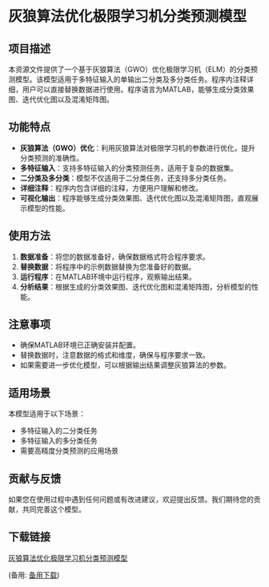 # 灰狼算法优化极限学习机分类预测模型

## 项目描述

本资源文件提供了一个基于灰狼算法（GWO）优化极限学习机（ELM）的分类预测模型。该模型适用于多特征输入的单输出二分类及多分类任务。程序内注释详细，用户可以直接替换数据进行使用。程序语言为MATLAB，能够生成分类效果图、迭代优化图以及混淆矩阵图。

## 功能特点

- **灰狼算法（GWO）优化**：利用灰狼算法对极限学习机的参数进行优化，提升分类预测的准确性。
- **多特征输入**：支持多特征输入的分类预测任务，适用于复杂的数据集。
- **二分类及多分类**：模型不仅适用于二分类任务，还支持多分类任务。
- **详细注释**：程序内包含详细的注释，方便用户理解和修改。
- **可视化输出**：程序能够生成分类效果图、迭代优化图以及混淆矩阵图，直观展示模型的性能。

## 使用方法

1. **数据准备**：将您的数据准备好，确保数据格式符合程序要求。
2. **替换数据**：将程序中的示例数据替换为您准备好的数据。
3. **运行程序**：在MATLAB环境中运行程序，观察输出结果。
4. **分析结果**：根据生成的分类效果图、迭代优化图和混淆矩阵图，分析模型的性能。

## 注意事项

- 确保MATLAB环境已正确安装并配置。
- 替换数据时，注意数据的格式和维度，确保与程序要求一致。
- 如果需要进一步优化模型，可以根据输出结果调整灰狼算法的参数。

## 适用场景

本模型适用于以下场景：

- 多特征输入的二分类任务
- 多特征输入的多分类任务
- 需要高精度分类预测的应用场景

## 贡献与反馈

如果您在使用过程中遇到任何问题或有改进建议，欢迎提出反馈。我们期待您的贡献，共同完善这个模型。

## 下载链接
[灰狼算法优化极限学习机分类预测模型](https://pan.quark.cn/s/4f87fa411187) 

(备用: [备用下载](https://pan.baidu.com/s/1e0qeMkfdpMOns7j0iT6tog?pwd=1234))
